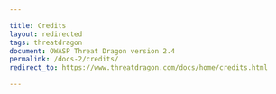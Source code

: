 ```yaml
---

title: Credits
layout: redirected
tags: threatdragon
document: OWASP Threat Dragon version 2.4
permalink: /docs-2/credits/
redirect_to: https://www.threatdragon.com/docs/home/credits.html

---
```

